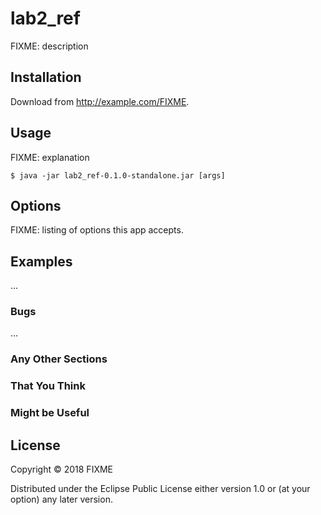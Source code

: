# lab2_ref

FIXME: description

## Installation

Download from http://example.com/FIXME.

## Usage

FIXME: explanation

    $ java -jar lab2_ref-0.1.0-standalone.jar [args]

## Options

FIXME: listing of options this app accepts.

## Examples

...

### Bugs

...

### Any Other Sections
### That You Think
### Might be Useful

## License

Copyright © 2018 FIXME

Distributed under the Eclipse Public License either version 1.0 or (at
your option) any later version.
